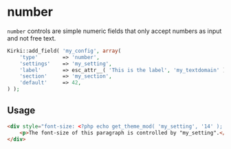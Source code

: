 # number

`number` controls are simple numeric fields that only accept numbers as input and not free text.

```php
Kirki::add_field( 'my_config', array(
    'type'        => 'number',
    'settings'    => 'my_setting',
    'label'       => esc_attr__( 'This is the label', 'my_textdomain' ),
    'section'     => 'my_section',
    'default'     => 42,
) );
```

## Usage

```html
<div style="font-size: <?php echo get_theme_mod( 'my_setting', '14' ); ?>px">
    <p>The font-size of this paragraph is controlled by "my_setting".</p>
</div>
```
